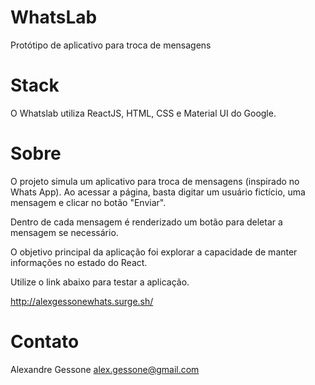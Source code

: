 # WhatsLab
Protótipo de aplicativo para troca de mensagens


# Stack
O Whatslab utiliza ReactJS, HTML, CSS e Material UI do Google.


# Sobre
O projeto simula um aplicativo para troca de mensagens (inspirado no Whats App). Ao acessar a página, basta digitar um usuário fictício, uma mensagem e clicar no botão "Enviar".

Dentro de cada mensagem é renderizado um botão para deletar a mensagem se necessário.

O objetivo principal da aplicação foi explorar a capacidade de manter informações no estado do React.

Utilize o link abaixo para testar a aplicação.

http://alexgessonewhats.surge.sh/

# Contato
Alexandre Gessone alex.gessone@gmail.com
